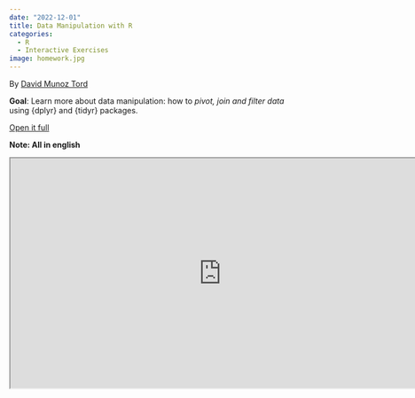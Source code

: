 ```yaml
---
date: "2022-12-01"
title: Data Manipulation with R
categories:
  - R
  - Interactive Exercises
image: homework.jpg
---
```


By [David Munoz Tord ](https://twitter.com/tord_munoz)


**Goal**: Learn more about data manipulation: how to _pivot, join and filter data_ using {dplyr} and {tidyr} packages.

[Open it full](http://munoztd0.space:3838/LearnR/data_manip/)

**Note: All in english**

<iframe width="760" height="415" src="http://munoztd0.space:3838/LearnR/data_manip/"></iframe>
